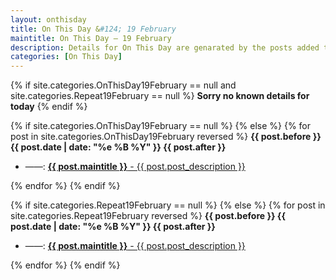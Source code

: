 ```yaml
---
layout: onthisday
title: On This Day &#124; 19 February
maintitle: On This Day — 19 February
description: Details for On This Day are genarated by the posts added to the website so the content is subject to changes/updates over time.
categories: [On This Day]
---
```


{% if site.categories.OnThisDay19February == null and site.categories.Repeat19February == null %}
<strong>Sorry no known details for today</strong>
{% endif %}

{% if site.categories.OnThisDay19February == null %}
{% else %}
{% for post in site.categories.OnThisDay19February reversed %}
<strong>{{ post.before }} {{ post.date | date: "%e %B %Y" }} {{ post.after }}</strong>
<ul>
<li> ——: <a href="{{ post.url }}"><strong>{{ post.maintitle }}</strong> - {{ post.post_description }}</a></li>
</ul>
{% endfor %}
{% endif %}

{% if site.categories.Repeat19February == null %}
{% else %}
{% for post in site.categories.Repeat19February reversed %}
<strong>{{ post.before }} {{ post.date | date: "%e %B %Y" }} {{ post.after }}</strong>
<ul>
<li> ——: <a href="{{ post.url }}"><strong>{{ post.maintitle }}</strong> - {{ post.post_description }}</a></li>
</ul>
{% endfor %}
{% endif %}

